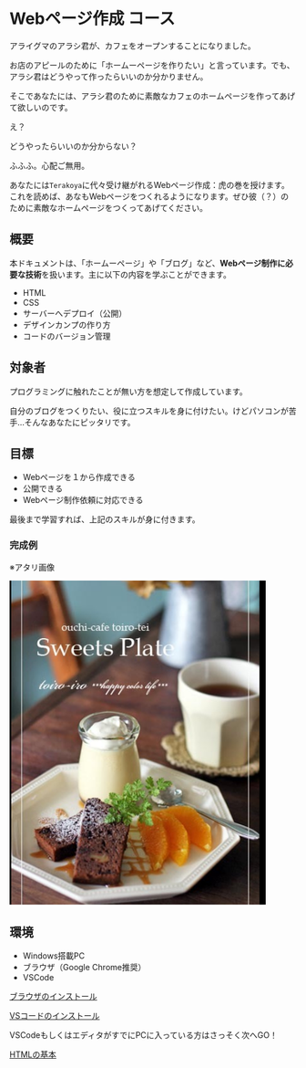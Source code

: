 # Webページ作成 コース

アライグマのアラシ君が、カフェをオープンすることになりました。

お店のアピールのために「ホームーページを作りたい」と言っています。でも、アラシ君はどうやって作ったらいいのか分かりません。

そこであなたには、アラシ君のために素敵なカフェのホームページを作ってあげて欲しいのです。

え？

どうやったらいいのか分からない？

ふふふ。心配ご無用。

あなたには`Terakoya`に代々受け継がれるWebページ作成：虎の巻を授けます。これを読めば、あなもWebページをつくれるようになります。ぜひ彼（？）のために素敵なホームページをつくってあげてください。

## 概要

本ドキュメントは、「ホームーページ」や「ブログ」など、**Webページ制作に必要な技術**を扱います。主に以下の内容を学ぶことができます。

- HTML
- CSS
- サーバーへデプロイ（公開）
- デザインカンプの作り方
- コードのバージョン管理

## 対象者

プログラミングに触れたことが無い方を想定して作成しています。

自分のブログをつくりたい、役に立つスキルを身に付けたい。けどパソコンが苦手…そんなあなたにピッタリです。

## 目標

- Webページを１から作成できる
- 公開できる
- Webページ制作依頼に対応できる

最後まで学習すれば、上記のスキルが身に付きます。



### 完成例

※アタリ画像

![img_7.png](img_7.png)

## 環境

- Windows搭載PC
- ブラウザ（Google Chrome推奨）
- VSCode


[ブラウザのインストール](Environment.md)

[VSコードのインストール](Environment.md)

VSCodeもしくはエディタがすでにPCに入っている方はさっそく次へGO！

[HTMLの基本](STEP-1.md)



